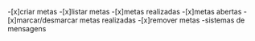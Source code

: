-[x]criar metas 
-[x]listar metas
    -[x]metas realizadas
    -[x]metas abertas
-[x]marcar/desmarcar metas realizadas
-[x]remover metas
-sistemas de mensagens